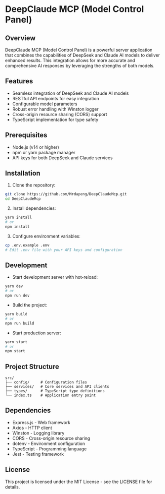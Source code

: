 # DeepClaude MCP (Model Control Panel)

## Overview
DeepClaude MCP (Model Control Panel) is a powerful server application that combines the capabilities of DeepSeek and Claude AI models to deliver enhanced results. This integration allows for more accurate and comprehensive AI responses by leveraging the strengths of both models.

## Features
- Seamless integration of DeepSeek and Claude AI models
- RESTful API endpoints for easy integration
- Configurable model parameters
- Robust error handling with Winston logger
- Cross-origin resource sharing (CORS) support
- TypeScript implementation for type safety

## Prerequisites
- Node.js (v14 or higher)
- npm or yarn package manager
- API keys for both DeepSeek and Claude services

## Installation
1. Clone the repository:
```bash
git clone https://github.com/Mrdapeng/DeepClaudeMcp.git
cd DeepClaudeMcp
```

2. Install dependencies:
```bash
yarn install
# or
npm install
```

3. Configure environment variables:
```bash
cp .env.example .env
# Edit .env file with your API keys and configuration
```

## Development
- Start development server with hot-reload:
```bash
yarn dev
# or
npm run dev
```

- Build the project:
```bash
yarn build
# or
npm run build
```

- Start production server:
```bash
yarn start
# or
npm start
```

## Project Structure
```
src/
├── config/     # Configuration files
├── services/   # Core services and API clients
├── types/      # TypeScript type definitions
└── index.ts    # Application entry point
```

## Dependencies
- Express.js - Web framework
- Axios - HTTP client
- Winston - Logging library
- CORS - Cross-origin resource sharing
- dotenv - Environment configuration
- TypeScript - Programming language
- Jest - Testing framework

## License
This project is licensed under the MIT License - see the LICENSE file for details.
```
